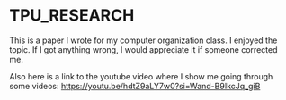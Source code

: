 # TPU_RESEARCH
This is a paper I wrote for my computer organization class. I enjoyed the topic. If I got anything wrong, I would appreciate it if someone corrected me. 

Also here is a link to the youtube video where I show me going through some videos: https://youtu.be/hdtZ9aLY7w0?si=Wand-B9IkcJq_giB
